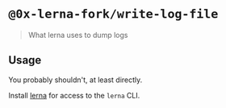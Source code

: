 # `@0x-lerna-fork/write-log-file`

> What lerna uses to dump logs

## Usage

You probably shouldn't, at least directly.

Install [lerna](https://www.npmjs.com/package/lerna) for access to the `lerna` CLI.
